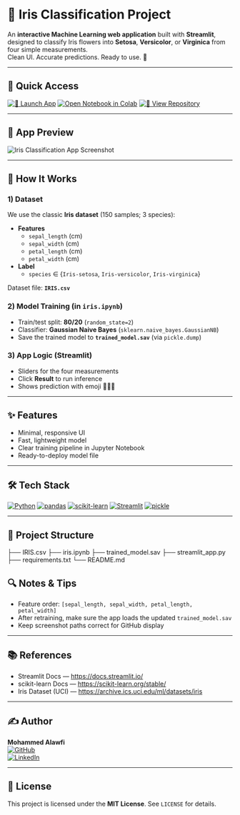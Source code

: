 # 🌸 Iris Classification Project

An **interactive Machine Learning web application** built with **Streamlit**, designed to classify Iris flowers into **Setosa**, **Versicolor**, or **Virginica** from four simple measurements.  
Clean UI. Accurate predictions. Ready to use. 🌱

---

## 🔗 Quick Access

[![🚀 Launch App](https://img.shields.io/badge/Launch_App-Streamlit-brightgreen?style=for-the-badge&logo=streamlit)](https://iris-ml-classification-project.streamlit.app/)
[![Open Notebook in Colab](https://img.shields.io/badge/Open%20in-Colab-orange?style=for-the-badge&logo=googlecolab)](https://colab.research.google.com/github/963n/iris/blob/main/iris.ipynb)
[![📂 View Repository](https://img.shields.io/badge/View_on-GitHub-black?style=for-the-badge&logo=github)](https://github.com/963n/iris-classification-project)

---

## 📸 App Preview


![Iris Classification App Screenshot](assets/app_preview.png)

---

## 🧠 How It Works

### 1) Dataset
We use the classic **Iris dataset** (150 samples; 3 species):
- **Features**
  - `sepal_length` (cm)  
  - `sepal_width`  (cm)  
  - `petal_length` (cm)  
  - `petal_width`  (cm)
- **Label**
  - `species` ∈ {`Iris-setosa`, `Iris-versicolor`, `Iris-virginica`}

Dataset file: **`IRIS.csv`**

### 2) Model Training (in `iris.ipynb`)
- Train/test split: **80/20** (`random_state=2`)
- Classifier: **Gaussian Naive Bayes** (`sklearn.naive_bayes.GaussianNB`)
- Save the trained model to **`trained_model.sav`** (via `pickle.dump`)

### 3) App Logic (Streamlit)
- Sliders for the four measurements
- Click **Result** to run inference
- Shows prediction with emoji 🌱🌼🌸

---

## ✨ Features

- Minimal, responsive UI
- Fast, lightweight model
- Clear training pipeline in Jupyter Notebook
- Ready-to-deploy model file

---

## 🛠️ Tech Stack

[![Python](https://img.shields.io/badge/Python-3.x-3776AB?logo=python&logoColor=fff)](#)
[![pandas](https://img.shields.io/badge/pandas-Data%20Frames-150458?logo=pandas&logoColor=fff)](#)
[![scikit-learn](https://img.shields.io/badge/scikit--learn-ML-F7931E?logo=scikitlearn&logoColor=fff)](#)
[![Streamlit](https://img.shields.io/badge/Streamlit-App-EA3E5D?logo=streamlit&logoColor=fff)](#)
[![pickle](https://img.shields.io/badge/pickle-Model%20IO-555)](#)

---

## 📂 Project Structure

├── IRIS.csv
├── iris.ipynb
├── trained_model.sav
├── streamlit_app.py
├── requirements.txt
└── README.md

## 🔍 Notes & Tips

- Feature order: `[sepal_length, sepal_width, petal_length, petal_width]`
- After retraining, make sure the app loads the updated `trained_model.sav`
- Keep screenshot paths correct for GitHub display

---

## 📚 References

- Streamlit Docs — https://docs.streamlit.io/  
- scikit-learn Docs — https://scikit-learn.org/stable/  
- Iris Dataset (UCI) — https://archive.ics.uci.edu/ml/datasets/iris  

---

## ✍️ Author

**Mohammed Alawfi**  
[![GitHub](https://img.shields.io/badge/GitHub-Profile-000?logo=github&logoColor=fff)](https://github.com/yourusername)  
[![LinkedIn](https://img.shields.io/badge/LinkedIn-Connect-0A66C2?logo=linkedin&logoColor=fff)](https://linkedin.com/in/yourlinkedin)

---

## 📜 License

This project is licensed under the **MIT License**. See `LICENSE` for details.
